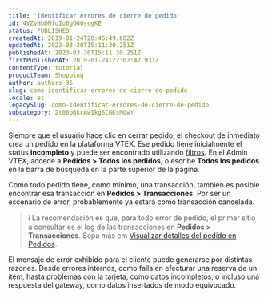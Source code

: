 ```yaml
---
title: 'Identificar errores de cierre de pedido'
id: 4VZvHbDMfuIo0gO6OscgKE
status: PUBLISHED
createdAt: 2019-01-24T20:45:49.682Z
updatedAt: 2023-03-30T15:11:30.251Z
publishedAt: 2023-03-30T15:11:30.251Z
firstPublishedAt: 2019-01-24T22:02:42.931Z
contentType: tutorial
productTeam: Shopping
author: authors_35
slug: como-identificar-errores-de-cierre-de-pedido
locale: es
legacySlug: como-identificar-errores-de-cierre-de-pedido
subcategory: 2t00bBkcAwIkgSCGKsMOwY
---
```


Siempre que el usuario hace clic en cerrar pedido, el checkout de inmediato crea un pedido en la plataforma VTEX. Ese pedido tiene inicialmente el status **incompleto** y puede ser encontrado utilizando [filtros](https://help.vtex.com/es/tutorial/filtrar-todos-pedidos--tutorials_192). En el Admin VTEX, accede a **Pedidos > Todos los pedidos**, o escribe **Todos los pedidos** en la barra de búsqueda en la parte superior de la página.

Como todo pedido tiene, como mínimo, una transacción, también es posible encontrar esa transacción en **Pedidos > Transacciones**. Por ser un escenario de error, probablemente ya estará como transacción cancelada.

>ℹ️ La recomendación es que, para todo error de pedido, el primer sitio a consultar es el log de las transacciones en **Pedidos > Transacciones**. Sepa más em [Visualizar detalles del pedido en Pedidos](https://help.vtex.com/es/tutorial/how-to-view-the-orders-details).

El mensaje de error exhibido para el cliente puede generarse por distintas razones. Desde errores internos, como falla en efecturar una reserva de un ítem, hasta problemas con la tarjeta, como datos incompletos, o incluso una respuesta del gateway, como datos insertados de modo equivocado.
